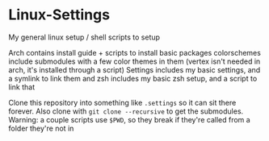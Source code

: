 # Linux-Settings
My general linux setup / shell scripts to setup

Arch contains install guide + scripts to install basic packages
colorschemes include submodules with a few color themes in them (vertex isn't needed in arch, it's installed through a script)
Settings includes my basic settings, and a symlink to link them
and zsh includes my basic zsh setup, and a script to link that

Clone this repository into something like ```.settings``` so it can sit there forever. Also clone with ```git clone --recursive``` to get the submodules.
Warning: a couple scripts use ```$PWD```, so they break if they're called from a folder they're not in
